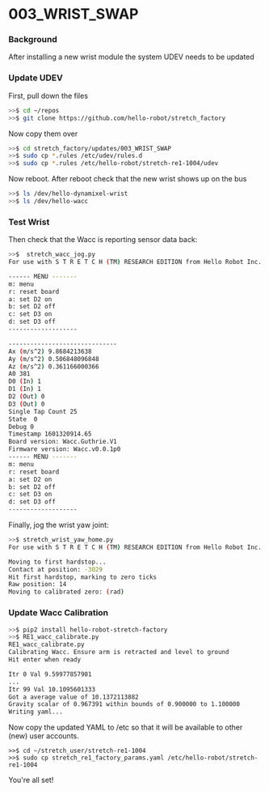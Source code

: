 # 003_WRIST_SWAP

### **Background**

After installing a new wrist module the system UDEV needs to be updated

### Update UDEV 

First, pull down the files

```bash
>>$ cd ~/repos
>>$ git clone https://github.com/hello-robot/stretch_factory
```

Now copy them over

```bash
>>$ cd stretch_factory/updates/003_WRIST_SWAP
>>$ sudo cp *.rules /etc/udev/rules.d
>>$ sudo cp *.rules /etc/hello-robot/stretch-re1-1004/udev
```

Now reboot. After reboot check that the new wrist shows up on the bus

```bash
>>$ ls /dev/hello-dynamixel-wrist
>>$ ls /dev/hello-wacc
```

### Test Wrist

Then check that the Wacc is reporting sensor data back:

```bash
>>$  stretch_wacc_jog.py 
For use with S T R E T C H (TM) RESEARCH EDITION from Hello Robot Inc.

------ MENU -------
m: menu
r: reset board
a: set D2 on
b: set D2 off
c: set D3 on
d: set D3 off
-------------------

------------------------------
Ax (m/s^2) 9.8684213638
Ay (m/s^2) 0.506848096848
Az (m/s^2) 0.361166000366
A0 381
D0 (In) 1
D1 (In) 1
D2 (Out) 0
D3 (Out) 0
Single Tap Count 25
State  0
Debug 0
Timestamp 1601320914.65
Board version: Wacc.Guthrie.V1
Firmware version: Wacc.v0.0.1p0
------ MENU -------
m: menu
r: reset board
a: set D2 on
b: set D2 off
c: set D3 on
d: set D3 off
-------------------

```

Finally, jog the wrist yaw joint:

```bash
>>$ stretch_wrist_yaw_home.py 
For use with S T R E T C H (TM) RESEARCH EDITION from Hello Robot Inc.

Moving to first hardstop...
Contact at position: -3029
Hit first hardstop, marking to zero ticks
Raw position: 14
Moving to calibrated zero: (rad)

```

### Update Wacc Calibration

```bash
>>$ pip2 install hello-robot-stretch-factory
>>$ RE1_wacc_calibrate.py
RE1_wacc_calibrate.py 
Calibrating Wacc. Ensure arm is retracted and level to ground
Hit enter when ready

Itr 0 Val 9.59977857901
...
Itr 99 Val 10.1095601333
Got a average value of 10.1372113882
Gravity scalar of 0.967391 within bounds of 0.900000 to 1.100000
Writing yaml...

```

Now copy the updated YAML to /etc so that it will be available to other (new) user  accounts.

```
>>$ cd ~/stretch_user/stretch-re1-1004
>>$ sudo cp stretch_re1_factory_params.yaml /etc/hello-robot/stretch-re1-1004
```

You're all set!